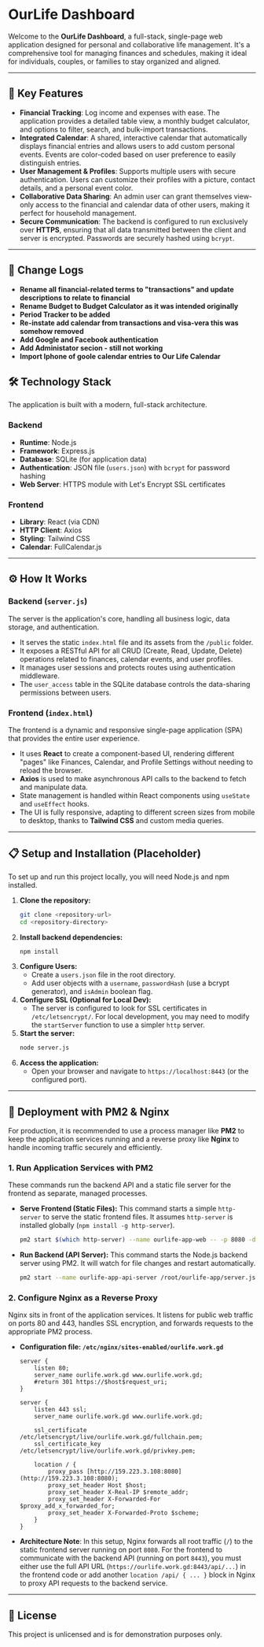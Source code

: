 # OurLife Dashboard

Welcome to the **OurLife Dashboard**, a full-stack, single-page web application designed for personal and collaborative life management. It's a comprehensive tool for managing finances and schedules, making it ideal for individuals, couples, or families to stay organized and aligned.

---

## 🚀 Key Features

* **Financial Tracking**: Log income and expenses with ease. The application provides a detailed table view, a monthly budget calculator, and options to filter, search, and bulk-import transactions.
* **Integrated Calendar**: A shared, interactive calendar that automatically displays financial entries and allows users to add custom personal events. Events are color-coded based on user preference to easily distinguish entries.
* **User Management & Profiles**: Supports multiple users with secure authentication. Users can customize their profiles with a picture, contact details, and a personal event color.
* **Collaborative Data Sharing**: An admin user can grant themselves view-only access to the financial and calendar data of other users, making it perfect for household management.
* **Secure Communication**: The backend is configured to run exclusively over **HTTPS**, ensuring that all data transmitted between the client and server is encrypted. Passwords are securely hashed using `bcrypt`.

---

## 🚀 Change Logs
* **Rename all financial-related terms to "transactions" and update descriptions to relate to financial**
* **Rename Budget to Budget Calculator as it was intended originally**
* **Period Tracker to be added**
* **Re-instate add calendar from transactions and visa-vera this was somehow removed**
* **Add Google and Facebook authentication**
* **Add Administator secion - still not working**
* **Import Iphone of goole calendar entries to Our Life Calendar**
  
## 🛠️ Technology Stack

The application is built with a modern, full-stack architecture.

### Backend

* **Runtime**: Node.js
* **Framework**: Express.js
* **Database**: SQLite (for application data)
* **Authentication**: JSON file (`users.json`) with `bcrypt` for password hashing
* **Web Server**: HTTPS module with Let's Encrypt SSL certificates

### Frontend

* **Library**: React (via CDN)
* **HTTP Client**: Axios
* **Styling**: Tailwind CSS
* **Calendar**: FullCalendar.js

---

## ⚙️ How It Works

### Backend (`server.js`)

The server is the application's core, handling all business logic, data storage, and authentication.

* It serves the static `index.html` file and its assets from the `/public` folder.
* It exposes a RESTful API for all CRUD (Create, Read, Update, Delete) operations related to finances, calendar events, and user profiles.
* It manages user sessions and protects routes using authentication middleware.
* The `user_access` table in the SQLite database controls the data-sharing permissions between users.

### Frontend (`index.html`)

The frontend is a dynamic and responsive single-page application (SPA) that provides the entire user experience.

* It uses **React** to create a component-based UI, rendering different "pages" like Finances, Calendar, and Profile Settings without needing to reload the browser.
* **Axios** is used to make asynchronous API calls to the backend to fetch and manipulate data.
* State management is handled within React components using `useState` and `useEffect` hooks.
* The UI is fully responsive, adapting to different screen sizes from mobile to desktop, thanks to **Tailwind CSS** and custom media queries.

---

## 📋 Setup and Installation (Placeholder)

To set up and run this project locally, you will need Node.js and npm installed.

1.  **Clone the repository:**
    ```sh
    git clone <repository-url>
    cd <repository-directory>
    ```
2.  **Install backend dependencies:**
    ```sh
    npm install
    ```
3.  **Configure Users:**
    * Create a `users.json` file in the root directory.
    * Add user objects with a `username`, `passwordHash` (use a bcrypt generator), and `isAdmin` boolean flag.
4.  **Configure SSL (Optional for Local Dev):**
    * The server is configured to look for SSL certificates in `/etc/letsencrypt/`. For local development, you may need to modify the `startServer` function to use a simpler `http` server.
5.  **Start the server:**
    ```sh
    node server.js
    ```
6.  **Access the application:**
    * Open your browser and navigate to `https://localhost:8443` (or the configured port).

---

## 🚀 Deployment with PM2 & Nginx

For production, it is recommended to use a process manager like **PM2** to keep the application services running and a reverse proxy like **Nginx** to handle incoming traffic securely and efficiently.

### 1. Run Application Services with PM2

These commands run the backend API and a static file server for the frontend as separate, managed processes.

* **Serve Frontend (Static Files):**
    This command starts a simple `http-server` to serve the static frontend files. It assumes `http-server` is installed globally (`npm install -g http-server`).
    ```sh
    pm2 start $(which http-server) --name ourlife-app-web -- -p 8080 -d /root/ourlife-app --watch --watch-delay 1000
    ```

* **Run Backend (API Server):**
    This command starts the Node.js backend server using PM2. It will watch for file changes and restart automatically.
    ```sh
    pm2 start --name ourlife-app-api-server /root/ourlife-app/server.js --watch --watch-delay 1000
    ```

### 2. Configure Nginx as a Reverse Proxy

Nginx sits in front of the application services. It listens for public web traffic on ports 80 and 443, handles SSL encryption, and forwards requests to the appropriate PM2 process.

* **Configuration file: `/etc/nginx/sites-enabled/ourlife.work.gd`**
    ```nginx
    server {
        listen 80;
        server_name ourlife.work.gd www.ourlife.work.gd;
        #return 301 https://$host$request_uri;
    }

    server {
        listen 443 ssl;
        server_name ourlife.work.gd www.ourlife.work.gd;

        ssl_certificate /etc/letsencrypt/live/ourlife.work.gd/fullchain.pem;
        ssl_certificate_key /etc/letsencrypt/live/ourlife.work.gd/privkey.pem;

        location / {
            proxy_pass [http://159.223.3.108:8080](http://159.223.3.108:8080);
            proxy_set_header Host $host;
            proxy_set_header X-Real-IP $remote_addr;
            proxy_set_header X-Forwarded-For $proxy_add_x_forwarded_for;
            proxy_set_header X-Forwarded-Proto $scheme;
        }
    }
    ```
* **Architecture Note**: In this setup, Nginx forwards all root traffic (`/`) to the static frontend server running on port `8080`. For the frontend to communicate with the backend API (running on port `8443`), you must either use the full API URL (`https://ourlife.work.gd:8443/api/...`) in the frontend code or add another `location /api/ { ... }` block in Nginx to proxy API requests to the backend service.

---

## 📜 License

This project is unlicensed and is for demonstration purposes only.
